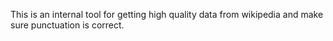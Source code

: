 This is an internal tool for getting high quality data from wikipedia and make sure punctuation is correct.